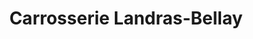 ---
title: "Carrosserie Landras-Bellay"
url: /janze/carrosserie-landras-bellay/
shop: réparation de voitures
---